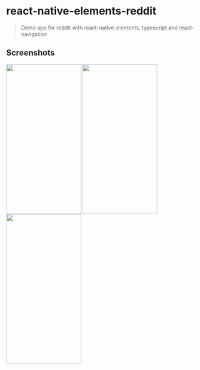 # react-native-elements-reddit

> Demo app for reddit with react-native-elements, typescript and react-navigation

## Screenshots

<img align="left" width="200" height="400" src="https://user-images.githubusercontent.com/7933604/53001488-64c32d80-3433-11e9-8e9c-b08d2f777120.png">
<img align="left" width="200" height="400" src="https://user-images.githubusercontent.com/7933604/53001487-64c32d80-3433-11e9-9e37-b08e85e7c8b8.png">
<img align="left" width="200" height="400" src="https://user-images.githubusercontent.com/7933604/53001486-642a9700-3433-11e9-9a8c-09334e7c92b5.png">
